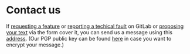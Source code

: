 # Contact us

If [requesting a feature](https://gitlab.com/less-bad/less-bad.gitlab.io#request-a-feature) or [reporting a techical fault](https://gitlab.com/less-bad/less-bad.gitlab.io#report-a-techical-fault) on GitLab or [proposing your text](https://cryptpad.fr/form/#/2/form/view/EXzsGzPZtxqY53YGk8cKhjwSaAQpbLh6I8MoCj7vkA8/) via the form cover it, you can send us a message using this [address](mailto:lessbad@vivaldi.net). (Our PGP public key can be found [here](https://gitlab.com/less-bad/less-bad.gitlab.io/-/blob/master/pub.key) in case you want to encrypt your message.)
